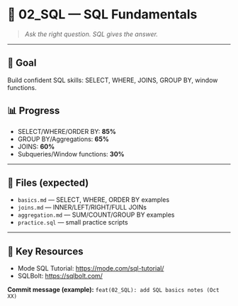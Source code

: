 # 🧠 02_SQL — SQL Fundamentals

> *Ask the right question. SQL gives the answer.*

---

## 🎯 Goal
Build confident SQL skills: SELECT, WHERE, JOINS, GROUP BY, window functions.

## 📊 Progress
- SELECT/WHERE/ORDER BY: **85%**
- GROUP BY/Aggregations: **65%**
- JOINS: **60%**
- Subqueries/Window functions: **30%**

---

## 📁 Files (expected)
- `basics.md` — SELECT, WHERE, ORDER BY examples
- `joins.md` — INNER/LEFT/RIGHT/FULL JOINs
- `aggregation.md` — SUM/COUNT/GROUP BY examples
- `practice.sql` — small practice scripts

---

## 🔗 Key Resources
- Mode SQL Tutorial: https://mode.com/sql-tutorial/  
- SQLBolt: https://sqlbolt.com/

**Commit message (example):** `feat(02_SQL): add SQL basics notes (Oct XX)`
